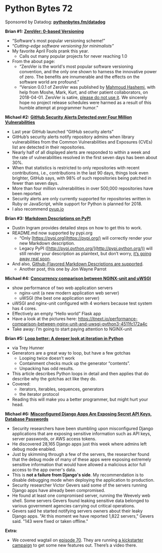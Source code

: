 # Python Bytes 72
Sponsored by Datadog: [**pythonbytes.fm/datadog**](https://pythonbytes.fm/datadog)

**Brian #1:** [**ZeroVer: 0-based Versioning**](https://0ver.org/)

- “Software's most popular versioning scheme!”
- “*Cutting-edge software versioning for minimalists”*
- My favorite April Fools prank this year.
  - Calls out many popular projects for never reaching 1.0
- From the about page: 
	- “ZeroVer is the world's most popular software versioning convention, and the only one shown to harness the innovative power of zero. The benefits are innumerable and the effects on the software world are profound.”
	- “Version 0.0.1 of ZeroVer was published by [Mahmoud Hashemi](https://github.com/mahmoud/), with help from Moshe, Mark, Kurt, and other patient collaborators, on 2018-04-01. ZeroVer is satire, [please do not use it](https://en.wikipedia.org/wiki/Poe%27s_law). We sincerely hope no project release schedules were harmed as a result of this humble attempt at programmer humor.”

**Michael #2:** [**GitHub Security Alerts Detected over Four Million Vulnerabilities**](https://www.infoq.com/news/2018/03/github-vulnerability-alerts-resp)

- Last year GitHub launched “GitHub security alerts”
- GitHub’s security alerts notify repository admins when library vulnerabilities from the Common Vulnerabilities and Exposures (CVEs) list are detected in their repositories. 
- Nearly half of all displayed alerts are responded to within a week and the rate of vulnerabilities resolved in the first seven days has been about 30%. 
- When that statistics is restricted to only repositories with recent contributions, i.e., contributions in the last 90 days, things look even brighter, GitHub says, with 98% of such repositories being patched in fewer than seven days. 
- More than four million vulnerabilities in over 500,000 repositories have been reported.
- Security alerts are only currently supported for repositories written in Ruby or JavaScript, while support for Python is planned for 2018.
- I also recommend [pyup.io](http://pyup.io)

**Brian #3:** [**Markdown Descriptions on PyPI**](https://dustingram.com/articles/2018/03/16/markdown-descriptions-on-pypi)

- Dustin Ingram provides detailed steps on how to get this to work.
- README.md now supported by pypi.org
	- “Only [https://pypi.org](https://pypi.org/) will correctly render your new Markdown description.
	- Legacy PyPI ([http://pypi.python.org/](http://pypi.python.org/)) will still render your description as plaintext, but don’t worry, [it’s going away real soon](https://wiki.python.org/psf/WarehouseRoadmap).
- And also,  [Github-Flavored Markdown Descriptions are supported](http://blog.jonparrott.com/github-flavored-markdown-on-pypi/).
  - Another post, this one by Jon Wayne Parrot

**Michael #4:** [**Concurrency comparison between NGINX-unit and uWSGI**](https://itnext.io/performance-comparison-between-nginx-unit-and-uwsgi-python3-4511fc172a4c)

- show performance of two web application servers 
	- nginx-unit (a new modern application web server)
	- uWSGI (the best one application server)
- uWSGI and nginx-unit configured with 4 workers because test system has 4 cores.
- Effectively an empty “Hello world” Flask app
- Have a look at the pictures here: https://itnext.io/performance-comparison-between-nginx-unit-and-uwsgi-python3-4511fc172a4c
- Take away: I’m going to start paying attention to NGINX-unit

**Brian #5:** [**Loop better: A deeper look at iteration in Python**](https://opensource.com/article/18/3/loop-better-deeper-look-iteration-python)

- via Trey Hunner
- Generators are a great way to loop, but have a few gotchas
	- Looping twice doesn’t work
	- Containment checks muck up the generator “contents”.
	- Unpacking has odd results.
- This article describes Python loops in detail and then applies that do describe why the gotchas act like they do.
- Covered:
	- iterators, iterables, sequences, generators
	- the iterator protocol
- Reading this will make you a better programmer, but might hurt your head.

**Michael #6:** [**Misconfigured Django Apps Are Exposing Secret API Keys, Database Passwords**](https://www.bleepingcomputer.com/news/security/misconfigured-django-apps-are-exposing-secret-api-keys-database-passwords/)

- Security researchers have been stumbling upon misconfigured Django applications that are exposing sensitive information such as API keys, server passwords, or AWS access tokens.
- He discovered 28,165 Django apps just this week where admins left debug mode enabled.
- Just by skimming through a few of the servers, the researcher found that the debug mode of many of these apps were exposing extremely sensitive information that would have allowed a malicious actor full access to the app owner's data. 
- This is **not a failure from Django's side**. My recommendation is to disable debugging mode when deploying the application to production.
- Security researcher Victor Gevers said some of the servers running Django apps have already been compromised.
- He found at least one compromised server, running the Weevely web shell. Some servers Gevers found leaking sensitive data belonged to various government agencies carrying out critical operations.
- Gevers said he started notifying servers owners about their leaky Django apps. "At this moment we have reported 1,822 servers," Gevers said. "143 were fixed or taken offline."

**Extra:**

- We covered wagtail on [episode 70](https://pythonbytes.fm/70). They are running [a kickstarter campaign](https://www.kickstarter.com/projects/noripyt/wagtails-first-hatch) to get some new features out. There’s a video there.

